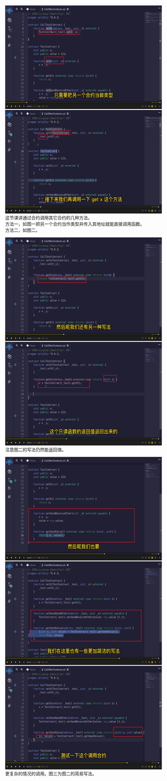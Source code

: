 <img src='./img/2022-05-29-14-49-29.png' height=333px></img>      
<img src='./img/2022-05-30-21-23-33.png' height=333px></img>      
这节课讲通过合约调用其它合约的几种方法。    
方法一，如图一把另一个合约当作类型并传入其地址就能直接调用函数。    
方法二，如图二。  
  
<img src='./img/2022-05-30-21-25-48.png' height=333px></img>      
<img src='./img/2022-05-30-21-26-13.png' height=333px></img>      
注意图二的写法仍然能返回值。  
  
<img src='./img/2022-05-30-21-54-33.png' height=333px></img>      
<img src='./img/2022-05-30-21-55-02.png' height=333px></img>      
<img src='./img/2022-05-30-21-56-09.png' height=333px></img>      
更复杂的情况的调用。图三为图二的简易写法。        
  
  
